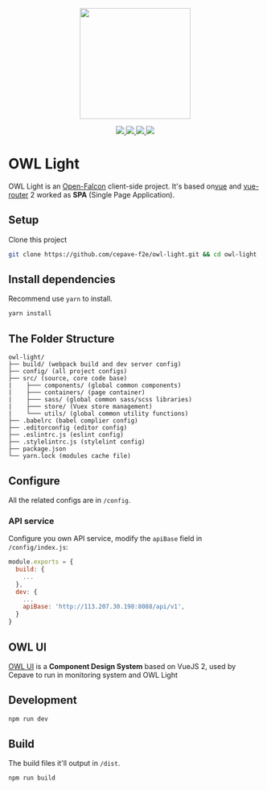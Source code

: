 <p align="center">
  <img width="220" src="https://raw.githubusercontent.com/cepave-f2e/owl-light/dev/assets/logo.png" />
</p>

<p align="center">
  <a href="https://circleci.com/gh/cepave-f2e/owl-light" alt="Build Status" target="_blank">
    <img src="https://img.shields.io/circleci/project/github/cepave-f2e/owl-light/dev.svg" />
  </a>
  <a href="https://codecov.io/gh/cepave-f2e/owl-light" alt="Coverage" target="_blank">
    <img src="https://img.shields.io/codecov/c/github/cepave-f2e/owl-light.svg" />
  </a>
  <a href="https://github.com/cepave-f2e/owl-light/releases">
    <img src="https://img.shields.io/github/tag/cepave-f2e/owl-light.svg" />
  </a>
  <img src="https://img.shields.io/github/license/cepave-f2e/owl-light.svg" />
</p>


# OWL Light

OWL Light is an [Open-Falcon](https://github.com/open-falcon) client-side project. It's based on[vue](https://github.com/vuejs/vue) and [vue-router](https://github.com/vuejs/vue-router) 2 worked as **SPA** (Single Page Application).

## Setup

Clone this project

```sh
git clone https://github.com/cepave-f2e/owl-light.git && cd owl-light
```

## Install dependencies

Recommend use `yarn` to install.

```sh
yarn install
```



## The Folder Structure

```
owl-light/
├── build/ (webpack build and dev server config)
├── config/ (all project configs)
├── src/ (source, core code base)
|    ├─── components/ (global common components)
|    ├─── containers/ (page container)
|    ├─── sass/ (global common sass/scss libraries)
|    ├─── store/ (Vuex store management)
|    └─── utils/ (global common utility functions)
├── .babelrc (babel complier config)
├── .editorconfig (editor config)
├── .eslintrc.js (eslint config)
├── .stylelintrc.js (stylelint config)
├── package.json
└── yarn.lock (modules cache file)
```


## Configure

All the related configs are in `/config`.


### API service

Configure you own API service, modify the `apiBase` field in `/config/index.js`:

```js
module.exports = {
  build: {
    ...
  },
  dev: {
    ...
    apiBase: 'http://113.207.30.198:8088/api/v1',
  }
}
```



## OWL UI

[OWL UI](https://cepave-f2e.github.io/vue-owl-ui) is a **Component Design System** based on VueJS 2, used by Cepave to run in monitoring system and OWL Light



## Development

```sh
npm run dev
```



## Build

The build files it'll output in `/dist`.

```sh
npm run build
```
